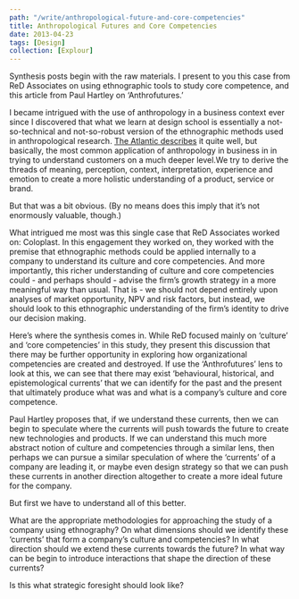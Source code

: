```yaml
---
path: "/write/anthropological-future-and-core-competencies"
title: Anthropological Futures and Core Competencies
date: 2013-04-23
tags: [Design]
collection: [Explour]
---
```


Synthesis posts begin with the raw materials. I present to you this case from ReD Associates on using ethnographic tools to study core competence, and this article from Paul Hartley on ‘Anthrofutures.’

I became intrigued with the use of anthropology in a business context ever since I discovered that what we learn at design school is essentially a not-so-technical and not-so-robust version of the ethnographic methods used in anthropological research. [The Atlantic describes](https://www.theatlantic.com/magazine/archive/2013/03/anthropology-inc/309218/) it quite well, but basically, the most common application of anthropology in business in in trying to understand customers on a much deeper level.We try to derive the threads of meaning, perception, context, interpretation, experience and emotion to create a more holistic understanding of a product, service or brand.

But that was a bit obvious. (By no means does this imply that it’s not enormously valuable, though.)

What intrigued me most was this single case that ReD Associates worked on: Coloplast. In this engagement they worked on, they worked with the premise that ethnographic methods could be applied internally to a company to understand its culture and core competencies. And more importantly, this richer understanding of culture and core competencies could - and perhaps should - advise the firm’s growth strategy in a more meaningful way than usual. That is - we should not depend entirely upon analyses of market opportunity, NPV and risk factors, but instead, we should look to this ethnographic understanding of the firm’s identity to drive our decision making.

Here’s where the synthesis comes in. While ReD focused mainly on ‘culture’ and ‘core competencies’ in this study, they present this discussion that there may be further opportunity in exploring how organizational competencies are created and destroyed. If use the ‘Anthrofutures’ lens to look at this, we can see that there may exist ‘behavioural, historical, and epistemological currents’ that we can identify for the past and the present that ultimately produce what was and what is a company’s culture and core competence.

Paul Hartley proposes that, if we understand these currents, then we can begin to speculate where the currents will push towards the future to create new technologies and products. If we can understand this much more abstract notion of culture and competencies through a similar lens, then perhaps we can pursue a similar speculation of where the ‘currents’ of a company are leading it, or maybe even design strategy so that we can push these currents in another direction altogether to create a more ideal future for the company.

But first we have to understand all of this better.

What are the appropriate methodologies for approaching the study of a company using ethnography? On what dimensions should we identify these ‘currents’ that form a company’s culture and competencies? In what direction should we extend these currents towards the future? In what way can be begin to introduce interactions that shape the direction of these currents?

Is this what strategic foresight should look like?